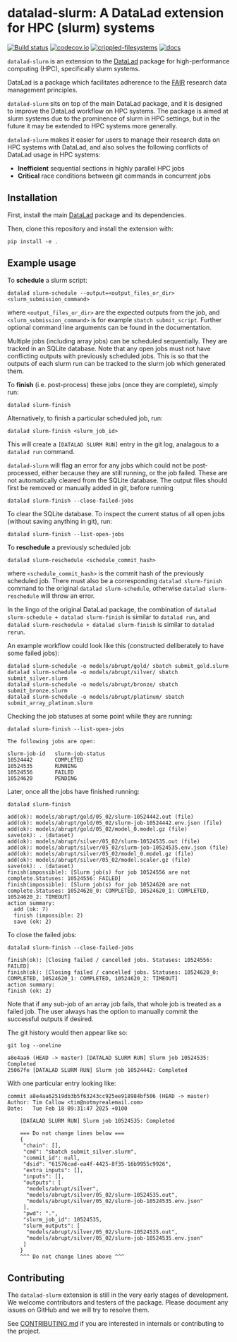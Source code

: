 # datalad-slurm: A DataLad extension for HPC (slurm) systems

[![Build status](https://ci.appveyor.com/api/projects/status/g9von5wtpoidcecy/branch/main?svg=true)](https://ci.appveyor.com/project/mih/datalad-extension-template/branch/main) [![codecov.io](https://codecov.io/github/datalad/datalad-extension-template/coverage.svg?branch=main)](https://codecov.io/github/datalad/datalad-extension-template?branch=main) [![crippled-filesystems](https://github.com/datalad/datalad-extension-template/workflows/crippled-filesystems/badge.svg)](https://github.com/datalad/datalad-extension-template/actions?query=workflow%3Acrippled-filesystems) [![docs](https://github.com/datalad/datalad-extension-template/workflows/docs/badge.svg)](https://github.com/datalad/datalad-extension-template/actions?query=workflow%3Adocs)


`datalad-slurm` is an extension to the [DataLad](http://datalad.org) package for high-performance computing (HPC), specifically slurm systems. 

DataLad is a package which facilitates adherence to the [FAIR](https://www.nature.com/articles/sdata201618) research data management principles.

`datalad-slurm` sits on top of the main DataLad package, and it is designed to improve the DataLad workflow on HPC systems. The package is aimed at slurm systems due to the prominence of slurm in HPC settings, but in the future it may be extended to HPC systems more generally. 

`datalad-slurm` makes it easier for users to manage their research data on HPC systems with DataLad, and also solves the following conflicts of DataLad usage in HPC systems:

- **Inefficient** sequential sections in highly parallel HPC jobs
- **Critical** race conditions between git commands in concurrent jobs

## Installation

First, install the main [DataLad](http://datalad.org) package and its dependencies.

Then, clone this repository and install the extension with:

    pip install -e .

## Example usage

To **schedule** a slurm script:

    datalad slurm-schedule --output=<output_files_or_dir> <slurm_submission_command>

where `<output_files_or_dir>` are the expected outputs from the job, and `<slurm_submission_command>` is for example `sbatch submit_script`. Further optional command line arguments can be found in the documentation.

Multiple jobs (including array jobs) can be scheduled sequentially. They are tracked in an SQLite database. Note that any open jobs must not have conflicting outputs with previously scheduled jobs. This is so that the outputs of each slurm run can be tracked to the slurm job which generated them.

To **finish** (i.e. post-process) these jobs (once they are complete), simply run:

    datalad slurm-finish

Alternatively, to finish a particular scheduled job, run:

    datalad slurm-finish <slurm_job_id>

This will create a `[DATALAD SLURM RUN]` entry in the git log, analagous to a `datalad run` command.

`datalad-slurm` will flag an error for any jobs which could not be post-processed, either because they are still running, or the job failed. These are not automatically cleared from the SQLite database. The output files should first be removed or manually added in git, before running

    datalad slurm-finish --close-failed-jobs

To clear the SQLite database. To inspect the current status of all open jobs (without saving anything in git), run:

    datalad slurm-finish --list-open-jobs

To **reschedule** a previously scheduled job:

    datalad slurm-reschedule <schedule_commit_hash>

where `<schedule_commit_hash>` is the commit hash of the previously scheduled job. There must also be a corresponding `datalad slurm-finish` command to the original `datalad slurm-schedule`, otherwise `datalad slurm-reschedule` will throw an error.

In the lingo of the original DataLad package, the combination of `datalad slurm-schedule + datalad slurm-finish` is similar to `datalad run`, and `datalad slurm-reschedule + datalad slurm-finish` is similar to `datalad rerun`.

An example workflow could look like this (constructed deliberately to have some failed jobs):

    datalad slurm-schedule -o models/abrupt/gold/ sbatch submit_gold.slurm
    datalad slurm-schedule -o models/abrupt/silver/ sbatch submit_silver.slurm
    datalad slurm-schedule -o models/abrupt/bronze/ sbatch submit_bronze.slurm
    datalad slurm-schedule -o models/abrupt/platinum/ sbatch submit_array_platinum.slurm

Checking the job statuses at some point while they are running:

    datalad slurm-finish --list-open-jobs
    
    The following jobs are open: 

    slurm-job-id   slurm-job-status
    10524442       COMPLETED
    10524535       RUNNING
    10524556       FAILED
    10524620       PENDING

Later, once all the jobs have finished running:

    datalad slurm-finish
    
    add(ok): models/abrupt/gold/05_02/slurm-10524442.out (file)                                                                                                                                                         
    add(ok): models/abrupt/gold/05_02/slurm-job-10524442.env.json (file)                                                                                                                                                
    add(ok): models/abrupt/gold/05_02/model_0.model.gz (file)                                                                                                                                                           
    save(ok): . (dataset)                                                                                                                                                                                               
    add(ok): models/abrupt/silver/05_02/slurm-10524535.out (file)                                                                                                                                                       
    add(ok): models/abrupt/silver/05_02/slurm-job-10524535.env.json (file)                                                                                                                                              
    add(ok): models/abrupt/silver/05_02/model_0.model.gz (file)                                                                                                                                                         
    add(ok): models/abrupt/silver/05_02/model.scaler.gz (file)                                                                                                                                                          
    save(ok): . (dataset)                                                                                                                                                                                               
    finish(impossible): [Slurm job(s) for job 10524556 are not complete.Statuses: 10524556: FAILED]                                                                                                                     
    finish(impossible): [Slurm job(s) for job 10524620 are not complete.Statuses: 10524620_0: COMPLETED, 10524620_1: COMPLETED, 10524620_2: TIMEOUT]
    action summary:
      add (ok: 7)
      finish (impossible: 2)
      save (ok: 2)

To close the failed jobs:

    datalad slurm-finish --close-failed-jobs

    finish(ok): [Closing failed / cancelled jobs. Statuses: 10524556: FAILED]
    finish(ok): [Closing failed / cancelled jobs. Statuses: 10524620_0: COMPLETED, 10524620_1: COMPLETED, 10524620_2: TIMEOUT]
    action summary:
    finish (ok: 2)

Note that if any sub-job of an array job fails, that whole job is treated as a failed job. The user always has the option to manually commit the successful outputs if desired.

The git history would then appear like so:

    git log --oneline

    a8e4aa6 (HEAD -> master) [DATALAD SLURM RUN] Slurm job 10524535: Completed
    25067fe [DATALAD SLURM RUN] Slurm job 10524442: Completed

With one particular entry looking like:

    commit a8e4aa62519db3b5f63243cc925ee918984bf506 (HEAD -> master)
    Author: Tim Callow <tim@notmyrealemail.com>
    Date:   Tue Feb 18 09:31:47 2025 +0100

        [DATALAD SLURM RUN] Slurm job 10524535: Completed
    
        === Do not change lines below ===
        {
         "chain": [],
         "cmd": "sbatch submit_silver.slurm",
         "commit_id": null,
         "dsid": "61576cad-ea4f-4425-8f35-16b9955c9926",
         "extra_inputs": [],
         "inputs": [],
         "outputs": [
          "models/abrupt/silver",
          "models/abrupt/silver/05_02/slurm-10524535.out",
          "models/abrupt/silver/05_02/slurm-job-10524535.env.json"
         ],
         "pwd": ".",
         "slurm_job_id": 10524535,
         "slurm_outputs": [
          "models/abrupt/silver/05_02/slurm-10524535.out",
          "models/abrupt/silver/05_02/slurm-job-10524535.env.json"
         ]
        }
        ^^^ Do not change lines above ^^^


## Contributing

The `datalad-slurm` extension is still in the very early stages of development. We welcome contributors and testers of the package. Please document any issues on GitHub and we will try to resolve them.

See [CONTRIBUTING.md](CONTRIBUTING.md) if you are interested in internals or
contributing to the project.
